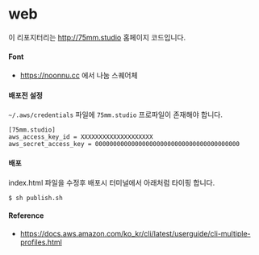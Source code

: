 # web
이 리포지터리는 http://75mm.studio 홈페이지 코드입니다.

#### Font
- https://noonnu.cc 에서 나눔 스퀘어체

#### 배포전 설정
`~/.aws/credentials` 파일에 `75mm.studio` 프로파일이 존재해야 합니다.
```
[75mm.studio]
aws_access_key_id = XXXXXXXXXXXXXXXXXXXX
aws_secret_access_key = 0000000000000000000000000000000000000000
```

#### 배포
index.html 파일을 수정후 배포시 터미널에서 아래처럼 타이핑 합니다.
```
$ sh publish.sh
```

#### Reference
- https://docs.aws.amazon.com/ko_kr/cli/latest/userguide/cli-multiple-profiles.html
